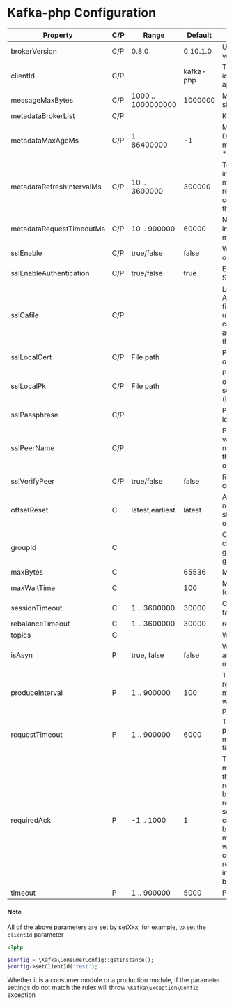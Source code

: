 Kafka-php Configuration
==================

| Property	| C/P	| Range	| Default | Desc |
| --  | -- | -- | -- | -- |
| brokerVersion | C/P | 0.8.0 | 0.10.1.0 | User supplied broker version |
| clientId | C/P |  | kafka-php | This is a user supplied identifier for the client application | 
| messageMaxBytes | C/P | 1000 .. 1000000000 | 1000000 | Maximum transmit message size. |
| metadataBrokerList | C/P | | | Kafka Broker server list |
| metadataMaxAgeMs | C/P | 1 .. 86400000 | -1 | Metadata cache max age. Defaults to metadata.refresh.interval.ms * 3 |
| metadataRefreshIntervalMs | C/P | 10 .. 3600000  | 300000 | Topic metadata refresh interval in milliseconds. The metadata is automatically refreshed on error and connect. Use -1 to disable the intervalled refresh.  |
| metadataRequestTimeoutMs | C/P | 10 .. 900000 | 60000 | Non-topic request timeout in milliseconds. This is for metadata requests, etc. |
| sslEnable | C/P | true/false | false | Whether enable ssl connect or not |
| sslEnableAuthentication | C/P | true/false | true | Enable authentication via SSL |
| sslCafile | C/P |  |  | Location of Certificate Authority file on local filesystem which should be used with the verify_peer context option to authenticate the identity of the remote peer.|
| sslLocalCert | C/P | File path |  | Path to local certificate file on filesystem. |
| sslLocalPk | C/P | File path |  | Path to local private key file on filesystem in case of separate files for certificate (local_cert) and private key. |
| sslPassphrase | C/P |  |  | Passphrase with which your local_cert file was encoded. |
| sslPeerName | C/P |  |  | Peer name to be used. If this value is not set, then the name is guessed based on the hostname used when opening the stream. |
| sslVerifyPeer | C/P | true/false | false | Require verification of SSL certificate used. |
| offsetReset | C | latest,earliest | latest | Action to take when there is no initial offset in offset store or the desired offset is out of range |
| groupId | C |  | |  Client group id string. All clients sharing the same group.id belong to the same group. |
| maxBytes | C |  | 65536 | Maximum bytes to fetch. |
| maxWaitTime | C |  | 100 | Maximum time in ms to wait for the response |
| sessionTimeout | C | 1 .. 3600000 | 30000 | Client group session and failure detection timeout.  |
| rebalanceTimeout | C | 1 .. 3600000 | 30000 | rebalance join wait timeout |
| topics | C | | |  Want consumer topics | 
| isAsyn | P | true, false | false | Whether to use asynchronous production messages |
| produceInterval | P | 1 .. 900000 | 100 | The time interval at which requests for production messages are executed when the message is produced asynchronously |
| requestTimeout | P | 1 .. 900000 | 6000 |  The total timeout of the production message, which must be greater than the timeout config parameter |
| requiredAck | P | -1 .. 1000 | 1 | This field indicates how many acknowledgements the leader broker must receive from ISR brokers before responding to the request: 0=Broker does not send any response/ack to client, 1=Only the leader broker will need to ack the message, -1 or all=broker will block until message is committed by all in sync replicas (ISRs) or broker\'s in.sync.replicas setting before sending response.  |
| timeout | P | 1 .. 900000 | 5000 | Producer request timeout |

#### Note

All of the above parameters are set by setXxx, for example, to set the `clientId` parameter

```php
<?php

$config = \Kafka\ConsumerConfig::getInstance();
$config->setClientId('test');
```

Whether it is a consumer module or a production module, if the parameter settings do not match the rules will throw `\Kafka\Exception\Config` exception
